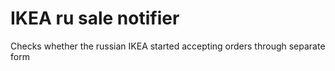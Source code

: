 # IKEA ru sale notifier
Checks whether the russian IKEA started accepting orders through separate form
